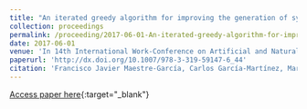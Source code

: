 ```yaml
---
title: "An iterated greedy algorithm for improving the generation of synthetic patterns in imbalanced learning"
collection: proceedings
permalink: /proceeding/2017-06-01-An-iterated-greedy-algorithm-for-improving-the-generation-of-synthetic-patterns-in-imbalanced-learni
date: 2017-06-01
venue: 'In 14th International Work-Conference on Artificial and Natural Neural Networks (IWANN2017)'
paperurl: 'http://dx.doi.org/10.1007/978-3-319-59147-6_44'
citation: 'Francisco Javier Maestre-García, Carlos García-Martínez, María Pérez-Ortiz, <strong>Pedro Antonio Gutiérrez</strong>, &quot;An iterated greedy algorithm for improving the generation of synthetic patterns in imbalanced learning.&quot; In 14th International Work-Conference on Artificial and Natural Neural Networks (IWANN2017), Lecture Notes in Computer Science (LNCS), Vol. 10305, 2017, Cádiz, Spain, pp.513-524.'
---
```

[Access paper here](http://dx.doi.org/10.1007/978-3-319-59147-6_44){:target="_blank"}
